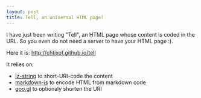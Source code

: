 ```yaml
---
layout: post
title: Tell, an universal HTML page!
---
```

I have just been writing "Tell", an HTML page whose content is coded in the URL. So you even do not need a server to have your HTML page :).

Here it is: http://chtixof.github.io/tell

It relies on:

- [lz-string](https://github.com/pieroxy/lz-string) to short-URI-code the content 
- [markdown-js](https://github.com/evilstreak/markdown-js) to encode HTML from markdown code
- [goo.gl](http://goo.gl/) to optionaly shorten the URI
